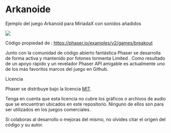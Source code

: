 # Arkanoide
Ejemplo del juego Arkanoid para MiriadaX con sonidos añadidos

<img src="https://phaser.io/images/examples/2/thumb/games/breakout.jpg" align="center">

Código propiedad de : https://phaser.io/examples/v2/games/breakout

Junto con la comunidad de código abierto fantástica Phaser se desarrolla de forma activa y mantenido
por fotones tormenta Limited . Como resultado de un apoyo rápido y un revelador Phaser API amigable 
es actualmente uno de los más favoritos marcos del juego en Github.

Licencia

Phaser se distribuye bajo la licencia [MIT](http://opensource.org/licenses/MIT).

Tenga en cuenta que esta licencia no cubre los gráficos o archivos de audio que se encuentran ubicados en
este repositorio. Ninguno de ellos son para ser utilizados en los juegos comerciales.

Si colaboras al desarrollo o mejoras del mismo, no olvides citar el origen del código y su autor.
